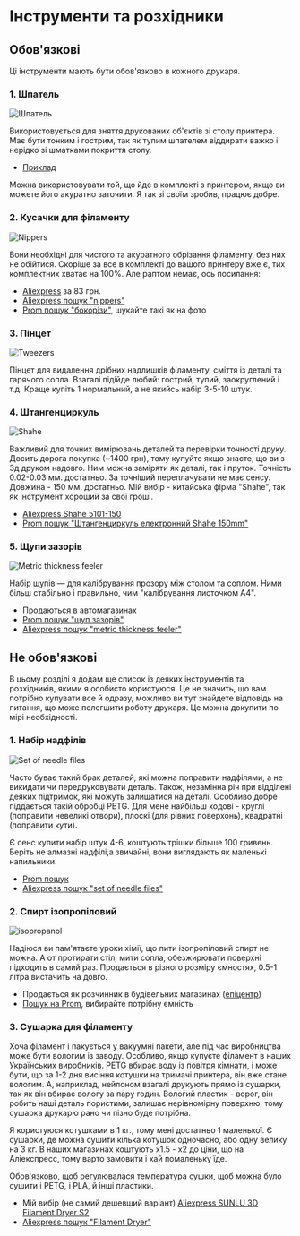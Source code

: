# Інструменти та розхідники

## Обов'язкові

Ці інструменти мають бути обов'язково в кожного друкаря.

### 1. Шпатель

![Шпатель](./img//shpatel.png)

Використовується для зняття друкованих об'єктів зі столу принтера. Має бути тонким і гострим,
так як тупим шпателем віддирати важко і нерідко зі шматками покриття столу.

- [Приклад](https://la-torta.ua/ua/shpatel-dlya-shokolada-10sm)

Можна використовувати той, що йде в комплекті з принтером,
якщо ви можете його акуратно заточити.
Я так зі своїм зробив, працює добре.

### 2. Кусачки для філаменту

![Nippers](img/nippers.png)

Вони необхідні для чистого та акуратного обрізання філаменту, без них не обійтися.
Скоріше за все в комплекті до вашого принтеру вже є, тих комплектних хватає на
100%. Але раптом немає, ось посилання:

- [Aliexpress](https://www.aliexpress.com/item/1005004748524842.html?spm=a2g0o.productlist.main.7.4a641267rd5EGc&algo_pvid=71aaa9e7-ea7f-4dbe-9502-5867b71bf815&algo_exp_id=71aaa9e7-ea7f-4dbe-9502-5867b71bf815-3&pdp_npi=4%40dis%21UAH%21207.23%2182.97%21%21%215.62%21%21%402116617717010239744648475e364c%2112000030328747228%21sea%21UA%214115394399%21&curPageLogUid=eSP1y5imNE8u) за 83 грн.
- [Aliexpress пошук "nippers"](https://www.aliexpress.com/w/wholesale-nippers.html?spm=a2g0o.home.search.0)
- [Prom пошук "бокорізи"](https://prom.ua/ua/search?search_term=%D0%B1%D0%BE%D0%BA%D0%BE%D1%80%D1%96%D0%B7%D0%B8), шукайте такі як на фото


### 3. Пінцет

![Tweezers](./img/tweezers.png)

Пінцет для видалення дрібних надлишків філаменту, сміття із деталі та гарячого сопла.
Взагалі підійде любий: гострий, тупий, заокруглений і т.д.
Краще купіть 1 нормальний, а не якийсь набір 3-5-10 штук.

### 4. Штангенциркуль

![Shahe](./img/shahe.png)

Важливий для точних вимірювань деталей та перевірки точності друку.
Досить дорога покупка (~1400 грн), тому купуйте якщо знаєте, що ви з 3д друком надовго.
Ним можна заміряти як деталі, так і пруток.
Точність 0.02-0.03 мм. достатньо. За точніший переплачувати не має сенсу.
Довжина - 150 мм. достатньо.
Мій вибір - китайська фірма "Shahe", так як інструмент хороший за свої гроші.

- [Aliexpress Shahe 5101-150](https://www.aliexpress.com/item/1005002898744797.html?spm=a2g0o.store_pc_groupList.8148356.1.3e81751eIQeOCo&pdp_npi=4%40dis%21UAH%211%C2%A0686%2C20%20%D0%B3%D1%80%D0%BD.%211%C2%A0214%2C23%20%D0%B3%D1%80%D0%BD.%21%21%2145.73%2132.93%21%40211b88ec17010341253856091e9570%2112000033722191087%21sh%21UA%214115394399%21)
- [Prom пошук "Штангенциркуль електронний Shahe 150mm"](https://prom.ua/ua/search?search_term=%D0%A8%D1%82%D0%B0%D0%BD%D0%B3%D0%B5%D0%BD%D1%86%D0%B8%D1%80%D0%BA%D1%83%D0%BB%D1%8C%20%D0%B5%D0%BB%D0%B5%D0%BA%D1%82%D1%80%D0%BE%D0%BD%D0%BD%D0%B8%D0%B9%20Shahe%20150mm)

### 5. Щупи зазорів

![Metric thickness feeler](./img/metricThicknessFeeler.png)

Набір щупів — для калібрування прозору між столом та соплом.
Ними більш стабільно і правильно, чим "калібрування листочком А4".

- Продаються в автомагазинах
- [Prom пошук "щуп зазорів"](https://prom.ua/ua/search?search_term=%D0%A9%D1%83%D0%BF%20%D0%B7%D0%B0%D0%B7%D0%BE%D1%80%D1%96%D0%B2)
- [Aliexpress пошук "metric thickness feeler"](https://www.aliexpress.com/w/wholesale-metric-thickness-feeler.html?spm=a2g0o.productlist.search.0)


## Не обов'язкові

В цьому розділі я додам ще список із деяких інструментів та розхідників, якими я
особисто користуюся. Це не значить, що вам потрібно купувати все й одразу, можливо
ви тут знайдете відповідь на питання, що може полегшити роботу
друкаря. Це можна докупити по мірі необхідності.


### 1. Набір надфілів

![Set of needle files](./img/setOfNeedleFiles.png)

Часто буває такий брак деталей, які можна поправити надфілями, а не викидати чи передруковувати деталь. Також, незамінна річ при відділені деяких підтримок, які можуть залишатися на деталі. Особливо добре піддається такій обробці PETG. Для мене найбільш ходові - круглі (поправити невеликі отвори), плоскі (для рівних поверхонь), квадратні (поправити кути).

Є сенс купити набір штук 4-6, коштують трішки більше 100 гривень.
Беріть не алмазні надфілі,а звичайні, вони виглядають як маленькі напильники.

- [Prom пошук](https://prom.ua/ua/search?search_term=INTERTOOL%20HT-3706)
- [Aliexpress пошук "set of needle files"](https://www.aliexpress.com/w/wholesale-set-of-needle-files.html?spm=a2g0o.productlist.search.0)


### 2. Спирт ізопропіловий

![isopropanol](./img/isopropanol.png)

Надіюся ви пам'ятаєте уроки хімії, що пити ізопропіловий спирт не можна.
А от протирати стіл, мити сопла, обезжирювати поверхні підходить в самий раз.
Продається в різного розміру ємностях, 0.5-1 літра вистачить на довго.

- Продається як розчинник в будівельних магазинах ([епіцентр](https://epicentrk.ua/ua/shop/spirt-izopropilovyy-khimekspres-0-5-l.html))
- [Пошук на Prom](https://prom.ua/ua/search?search_term=%D1%81%D0%BF%D0%B8%D1%80%D1%82%20%D1%96%D0%B7%D0%BE%D0%BF%D1%80%D0%BE%D0%BF%D0%B8%D0%BB%D0%BE%D0%B2%D0%B8%D0%B9), вибирайте потрібну ємність


### 3. Сушарка для філаменту

Хоча філамент і пакується у вакуумні пакети, але під час виробництва може
бути вологим із заводу. Особливо, якщо купуєте філамент в наших Українських виробників.
PETG вбирає воду із повітря кімнати, і може бути, що за 1-2 дня висіння котушки
на тримачі принтера, він вже стане вологим. А, наприклад, нейлоном взагалі друкують
прямо із сушарки, так як він вбирає вологу за пару годин.
Вологий пластик - ворог, він робить наші деталь пористими, залишає нерівномірну поверхню,
тому сушарка друкарю рано чи пізно буде потрібна.

Я користуюся котушками в 1 кг., тому мені достатньо 1 маленької.
Є сушарки, де можна сушити кілька котушок одночасно, або одну велику на 3 кг.
В наших магазинах коштують х1.5 - х2 до ціни, що на Аліекспресс, тому варто замовити
і хай помаленьку їде.

Обов'язково, щоб регулювалася температура сушки, щоб можна було сушити і PETG, і PLA, й інші пластики.

- Мій вибір (не самий дешевший варіант) [Aliexpress SUNLU 3D Filament Dryer S2](https://www.aliexpress.com/item/1005004103458709.html?spm=a2g0o.order_list.order_list_main.178.22d31802Iuea8G)
- [Aliexpress пошук "Filament Dryer"](https://www.aliexpress.com/w/wholesale-Filament-Dryer.html?spm=a2g0o.detail.search.0)
